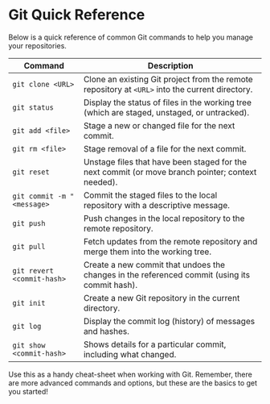 # Git Quick Reference

Below is a quick reference of common Git commands to help you manage your repositories.

| **Command**                | **Description**                                                                                      |
|----------------------------|------------------------------------------------------------------------------------------------------|
| `git clone <URL>`         | Clone an existing Git project from the remote repository at `<URL>` into the current directory.      |
| `git status`              | Display the status of files in the working tree (which are staged, unstaged, or untracked).          |
| `git add <file>`          | Stage a new or changed file for the next commit.                                                     |
| `git rm <file>`           | Stage removal of a file for the next commit.                                                          |
| `git reset`               | Unstage files that have been staged for the next commit (or move branch pointer; context needed).     |
| `git commit -m "<message>`| Commit the staged files to the local repository with a descriptive message.                           |
| `git push`                | Push changes in the local repository to the remote repository.                                       |
| `git pull`                | Fetch updates from the remote repository and merge them into the working tree.                       |
| `git revert <commit-hash>`| Create a new commit that undoes the changes in the referenced commit (using its commit hash).         |
| `git init`                | Create a new Git repository in the current directory.                                                 |
| `git log`                 | Display the commit log (history) of messages and hashes.                                              |
| `git show <commit-hash>`  | Shows details for a particular commit, including what changed.                                        |

Use this as a handy cheat-sheet when working with Git. Remember, there are more advanced commands and options, but these are the basics to get you started!

